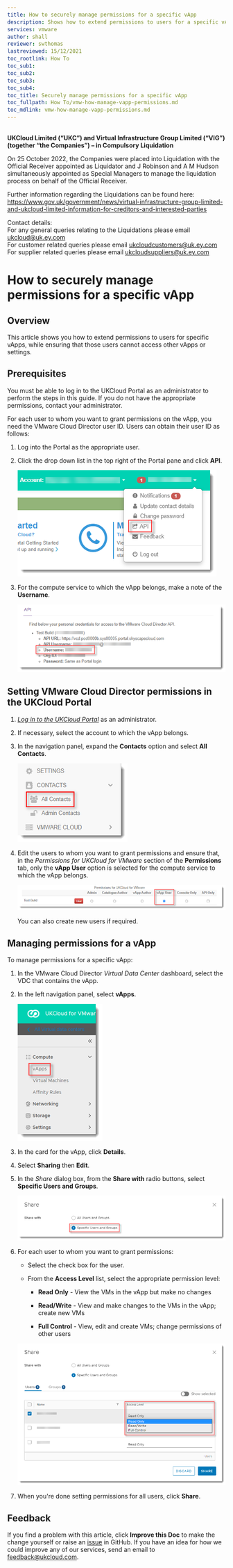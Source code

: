 ```yaml
---
title: How to securely manage permissions for a specific vApp
description: Shows how to extend permissions to users for a specific vApp, ensuring that those users cannot also access other vApps or settings
services: vmware
author: shall
reviewer: swthomas
lastreviewed: 15/12/2021
toc_rootlink: How To
toc_sub1: 
toc_sub2:
toc_sub3:
toc_sub4:
toc_title: Securely manage permissions for a specific vApp
toc_fullpath: How To/vmw-how-manage-vapp-permissions.md
toc_mdlink: vmw-how-manage-vapp-permissions.md
---
```


<br>**UKCloud Limited (“UKC”) and Virtual Infrastructure Group Limited (“VIG”) (together “the Companies”) – in Compulsory Liquidation**

On 25 October 2022, the Companies were placed into Liquidation with the Official Receiver appointed as Liquidator and J Robinson and A M Hudson simultaneously appointed as Special Managers to manage the liquidation process on behalf of the Official Receiver.

Further information regarding the Liquidations can be found here: <https://www.gov.uk/government/news/virtual-infrastructure-group-limited-and-ukcloud-limited-information-for-creditors-and-interested-parties>

Contact details:<br>
For any general queries relating to the Liquidations please email <ukcloud@uk.ey.com><br>
For customer related queries please email <ukcloudcustomers@uk.ey.com><br>
For supplier related queries please email <ukcloudsuppliers@uk.ey.com>

# How to securely manage permissions for a specific vApp

## Overview

This article shows you how to extend permissions to users for specific vApps, while ensuring that those users cannot access other vApps or settings.

## Prerequisites

You must be able to log in to the UKCloud Portal as an administrator to perform the steps in this guide. If you do not have the appropriate permissions, contact your administrator.

For each user to whom you want to grant permissions on the vApp, you need the VMware Cloud Director user ID. Users can obtain their user ID as follows:

1. Log into the Portal as the appropriate user.

2. Click the drop down list in the top right of the Portal pane and click **API**.

    ![API menu option in the UKCloud Portal](images/vmw-portal-mnu-api.png)

3. For the compute service to which the vApp belongs, make a note of the **Username**.

    ![API Username](images/vmw-portal-api-username.png)

## Setting VMware Cloud Director permissions in the UKCloud Portal

1. [*Log in to the UKCloud Portal*](../portal/ptl-gs.md#logging-in-to-the-ukcloud-portal) as an administrator.

2. If necessary, select the account to which the vApp belongs.

3. In the navigation panel, expand the **Contacts** option and select **All Contacts**.

    ![All Contacts menu option in UKCloud Portal](images/ptl-menu-all-contacts.png)

4. Edit the users to whom you want to grant permissions and ensure that, in the *Permissions for UKCloud for VMware* section of the **Permissions** tab, only the **vApp User** option is selected for the compute service to which the vApp belongs.

    ![vApp User permission for UKCloud for VMware](images/ptl-contact-permissions-vapp-user.png)

    You can also create new users if required.

## Managing permissions for a vApp

To manage permissions for a specific vApp:

1. In the VMware Cloud Director *Virtual Data Center* dashboard, select the VDC that contains the vApp.

2. In the left navigation panel, select **vApps**.

    ![vApps menu option in VMware Cloud Director](images/vmw-vcd10.1-tab-vapps.png)

3. In the card for the vApp, click **Details**.

4. Select **Sharing** then **Edit**.

5. In the *Share* dialog box, from the **Share with** radio buttons, select **Specific Users and Groups**.

   ![Share with specific users or groups option](images/vmw-vcd10.1-share-vapp-specific.png)

6. For each user to whom you want to grant permissions:

    - Select the check box for the user.

    - From the **Access Level** list, select the appropriate permission level:

      - **Read Only** - View the VMs in the vApp but make no changes

      - **Read/Write** - View and make changes to the VMs in the vApp; create new VMs

      - **Full Control** - View, edit and create VMs; change permissions of other users

    ![Share dialog box with access levels](images/vmw-vcd10.1-share-vapp.png)

7. When you're done setting permissions for all users, click **Share**.

## Feedback

If you find a problem with this article, click **Improve this Doc** to make the change yourself or raise an [issue](https://github.com/UKCloud/documentation/issues) in GitHub. If you have an idea for how we could improve any of our services, send an email to <feedback@ukcloud.com>.
